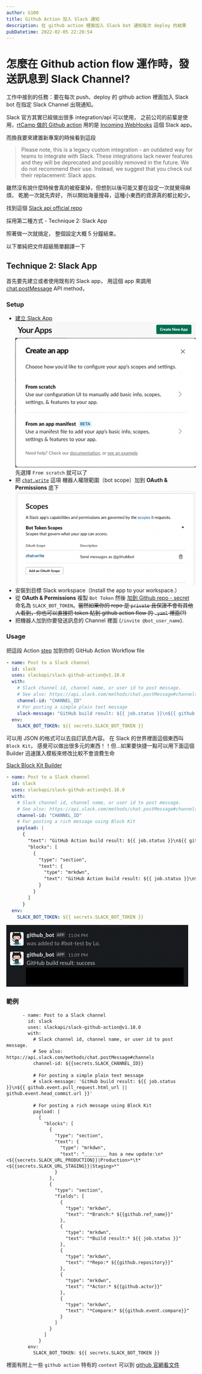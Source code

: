 ```yaml
---
author: G100
title: Github Action 加入 Slack 通知
description: 在 github action 裡面加入 Slack bot 通知每次 deploy 的結果
pubDatetime: 2022-02-05 22:20:54
---
```


# 怎麼在 Github action flow 運作時，發送訊息到 Slack Channel?

工作中接到的任務：要在每次 push、deploy 的 github action 裡面加入 Slack bot 在指定 Slack Channel 出現通知。

Slack 官方其實已經做出很多 integration/api 可以使用，
之前公司的前輩是使用，[rtCamp 做的 Github action](https://github.com/rtCamp/action-slack-notify)
用的是 [Incoming WebHooks](https://lubn.slack.com/apps/A0F7XDUAZ-incoming-webhooks?tab=more_info) 這個 Slack app。

而換我要來建置新專案的時候看到這段

> Please note, this is a legacy custom integration - an outdated way for teams to integrate with Slack. These integrations lack newer features and they will be deprecated and possibly removed in the future. We do not recommend their use. Instead, we suggest that you check out their replacement: Slack apps.

雖然沒有說什麼時候會真的被廢棄掉，但想到以後可能又要在設定一次就覺得麻煩，
乾脆一次就先弄好，
所以開始海量搜尋，這種小東西的資源真的都比較少。

找到這個 [Slack api official repo](https://github.com/slackapi/slack-github-action)

採用第二種方式 - Technique 2: Slack App

照著做一次就搞定，
整個設定大概 5 分鐘結束。

以下單純把文件超級簡單翻譯一下

## Technique 2: Slack App

首先要先建立或者使用既有的 Slack app，
用這個 app 來調用 [chat.postMessage](https://api.slack.com/methods/chat.postMessage) API method，

### Setup

- [建立 Slack App][apps]
  ![](./images/2022-02-11-01-06-23.png)
  ![](./images/2022-02-11-01-07-37.png)
  先選擇 `From scratch` 就可以了
- 把 [`chat.write`](https://api.slack.com/scopes/chat:write) 這項 機器人權限範圍（bot scope）加到 **OAuth & Permissions** 底下
  ![](./images/2022-02-11-01-09-00.png)
- 安裝到目標 Slack workspace（Install the app to your workspace.）
- 從 **OAuth & Permissions** 複製 `Bot Token` 然後 [加到 Github repo - secret][repo-secret] 命名為 `SLACK_BOT_TOKEN`。~~當然如果你的 repo 是 `private` 且保證不會有其他人看到，你也可以直接把 token 貼到 github action flow 的 `.yaml` 裡面(?)~~
- 把機器人加到你要發送訊息的 Channel 裡面 (`/invite @bot_user_name`).

### Usage

把這段 Action [step](job-step) 加到你的 GitHub Action Workflow file

```yaml
- name: Post to a Slack channel
  id: slack
  uses: slackapi/slack-github-action@v1.18.0
  with:
    # Slack channel id, channel name, or user id to post message.
    # See also: https://api.slack.com/methods/chat.postMessage#channels
    channel-id: "CHANNEL_ID"
    # For posting a simple plain text message
    slack-message: "GitHub build result: ${{ job.status }}\n${{ github.event.pull_request.html_url || github.event.head_commit.url }}"
  env:
    SLACK_BOT_TOKEN: ${{ secrets.SLACK_BOT_TOKEN }}
```

可以用 JSON 的格式可以去自訂訊息內容。
在 Slack 的世界裡面這個東西叫 `Block Kit`，
感覺可以做出很多元的東西！！但...如果要快捷一點可以用下面這個 Builder 迅速匯入模板來修改比較不會浪費生命

[Slack Block Kit Builder](https://app.slack.com/block-kit-builder/T92N97FNG)

```yaml
- name: Post to a Slack channel
  id: slack
  uses: slackapi/slack-github-action@v1.16.0
  with:
    # Slack channel id, channel name, or user id to post message.
    # See also: https://api.slack.com/methods/chat.postMessage#channels
    channel-id: "CHANNEL_ID"
    # For posting a rich message using Block Kit
    payload: |
      {
        "text": "GitHub Action build result: ${{ job.status }}\n${{ github.event.pull_request.html_url || github.event.head_commit.url }}",
        "blocks": [
          {
            "type": "section",
            "text": {
              "type": "mrkdwn",
              "text": "GitHub Action build result: ${{ job.status }}\n${{ github.event.pull_request.html_url || github.event.head_commit.url }}"
            }
          }
        ]
      }
  env:
    SLACK_BOT_TOKEN: ${{ secrets.SLACK_BOT_TOKEN }}
```

![](./images/2022-02-11-00-42-33.png)

[job-step]: https://docs.github.com/en/actions/learn-github-actions/workflow-syntax-for-github-actions#jobsjob_idsteps
[repo-secret]: https://docs.github.com/en/free-pro-team@latest/actions/reference/encrypted-secrets#creating-encrypted-secrets-for-a-repository
[apps]: https://api.slack.com/apps

### 範例

```yaml=
      - name: Post to a Slack channel
        id: slack
        uses: slackapi/slack-github-action@v1.18.0
        with:
          # Slack channel id, channel name, or user id to post message.
          # See also: https://api.slack.com/methods/chat.postMessage#channels
          channel-id: ${{secrets.SLACK_CHANNEL_ID}}

          # For posting a simple plain text message
          # slack-message: 'GitHub build result: ${{ job.status }}\n${{ github.event.pull_request.html_url || github.event.head_commit.url }}'

          # For posting a rich message using Block Kit
          payload: |
            {
              "blocks": [
                {
                  "type": "section",
                  "text": {
                    "type": "mrkdwn",
                    "text": "＿＿＿＿＿ has a new update:\n*<${{secrets.SLACK_URL_PRODUCTION}}|Production>*\t*<${{secrets.SLACK_URL_STAGING}}|Staging>*"
                  }
                },
                {
                  "type": "section",
                  "fields": [
                    {
                      "type": "mrkdwn",
                      "text": "*Branch:* ${{github.ref_name}}"
                    },
                    {
                      "type": "mrkdwn",
                      "text": "*Build result:* ${{ job.status }}"
                    },
                    {
                      "type": "mrkdwn",
                      "text": "*Repo:* ${{github.repository}}"
                    },
                    {
                      "type": "mrkdwn",
                      "text": "*Actor:* ${{github.actor}}"
                    },
                    {
                      "type": "mrkdwn",
                      "text": "*Compare:* ${{github.event.compare}}"
                    }
                  ]
                }
              ]
            }
        env:
          SLACK_BOT_TOKEN: ${{ secrets.SLACK_BOT_TOKEN }}
```

裡面有附上一些 `github action` 特有的 `context`
可以到 [github 官網看文件](https://docs.github.com/en/actions/learn-github-actions/contexts)
